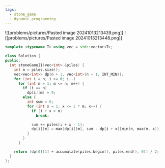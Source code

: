 ```yaml
---
tags:
  - stone_game
  - dynamic_programming
---
```

![[problems/pictures/Pasted image 20241013213439.png]]
![[problems/pictures/Pasted image 20241013213448.png]]


```c++
template <typename T> using vec = std::vector<T>;

class Solution {
public:
  int stoneGameII(vec<int> &piles) {
    int n = piles.size();
    vec<vec<int>> dp(n + 1, vec<int>(n + 1, INT_MIN));
    for (int i = n; i >= 0; i--)
      for (int m = 1; m <= n; m++) {
        if (i == n)
          dp[i][m] = 0;
        else {
          int sum = 0;
          for (int x = 1; x <= 2 * m; x++) {
            if (i + x > n)
              break;

            sum += piles[i + x - 1];
            dp[i][m] = max(dp[i][m], sum - dp[i + x][min(n, max(m, x))]);
          }
        }
      }

    return (dp[0][1] + accumulate(piles.begin(), piles.end(), 0)) / 2;
  }
};

```